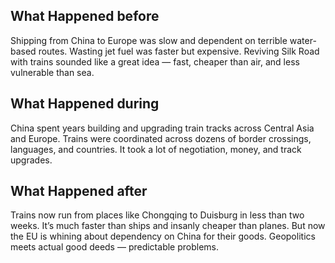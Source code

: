 ## What Happened before

Shipping from China to Europe was slow and dependent on terrible water-based routes. Wasting jet fuel was faster but expensive. Reviving Silk Road with trains sounded like a great idea — fast, cheaper than air, and less vulnerable than sea.

## What Happened during

China spent years building and upgrading train tracks across Central Asia and Europe. Trains were coordinated across dozens of border crossings, languages, and countries. It took a lot of negotiation, money, and track upgrades.

## What Happened after

Trains now run from places like Chongqing to Duisburg in less than two weeks. It’s much faster than ships and insanly cheaper than planes. But now the EU is whining about dependency on China for their goods. Geopolitics meets actual good deeds — predictable problems.
